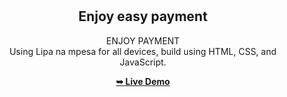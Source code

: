 <div align="center">

  <br />
  <br />

  <h2 align="center">Enjoy easy payment </h2>

 ENJOY PAYMENT<br />Using Lipa na mpesa for all devices, build using HTML, CSS, and JavaScript.

  <a href="https://n264-hub.github.io/lipa-na-mpesa/"><strong>➥ Live Demo</strong></a>

</div>


